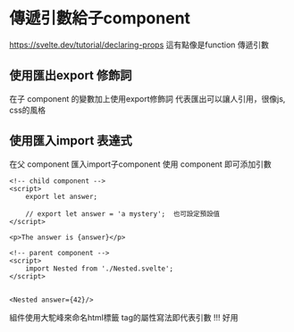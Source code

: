 # 傳遞引數給子component
https://svelte.dev/tutorial/declaring-props
這有點像是function 傳遞引數


## 使用匯出export 修飾詞
在子 component 的變數加上使用export修飾詞
代表匯出可以讓人引用，很像js, css的風格

## 使用匯入import 表達式
在父 component 匯入import子component
使用 component 即可添加引數


```svelte
<!-- child component -->
<script>
    export let answer;
    
    // export let answer = 'a mystery';  也可設定預設值
</script>

<p>The answer is {answer}</p>
```


```svelte
<!-- parent component -->
<script>
    import Nested from './Nested.svelte';
</script>


<Nested answer={42}/>

```

組件使用大駝峰來命名html標籤
tag的屬性寫法即代表引數 !!! 好用